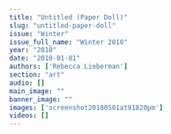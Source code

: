```yaml
---
title: "Untitled (Paper Doll)"
slug: "untitled-paper-doll"
issue: "Winter"
issue_full_name: "Winter 2010"
year: "2010"
date: "2010-01-01"
authors: ['Rebecca Lieberman']
section: "art"
audio: []
main_image: ""
banner_image: ""
images: ['screenshot20180501at91820pm']
videos: []
---
```

